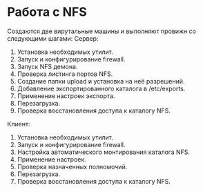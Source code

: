 # Работа с NFS
Создаются две вирутальные машины и выполняют провижн со следующими шагами:
Сервер:
1. Установка необходимых утилит.
2. Запуск и конфигурирование firewall.
3. Запуск NFS демона.
4. Проверка листинга портов NFS.
5. Создание папки upload и установка на неё разрешений.
6. Добавление экспортированного каталога в /etc/exports.
7. Применение настроек экспорта.
8. Перезагрузка.
9. Проверка восстановления доступа к каталогу NFS.

Клиент:
1. Установка необходимых утилит.
2. Запуск и конфигурирование firewall.
3. Настройка автоматического монтирования каталога NFS.
4. Применение настроек.
5. Проверка назначенных полномочий.
6. Перезагрузка.
7. Проверка восстановления доступа к каталогу NFS.